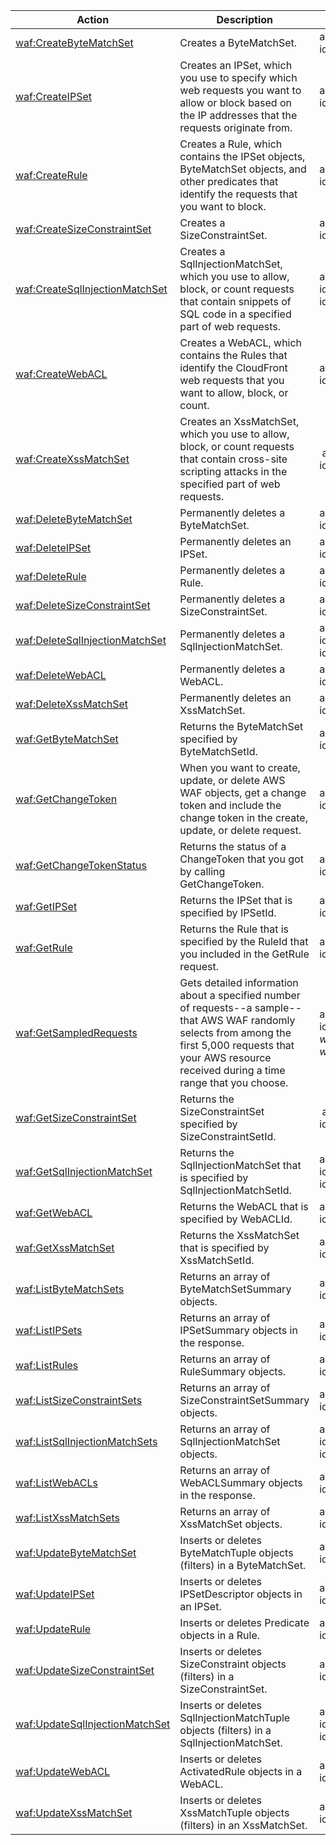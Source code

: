 | Action | Description | Resource | Condition |
| --- | --- | --- | --- |
| [waf:CreateByteMatchSet](http://docs.aws.amazon.com/waf/latest/APIReference/API_CreateByteMatchSet.html) | Creates a ByteMatchSet. | arn:aws:waf:$region:$account-id:bytematchset/$entity-id | - |
| [waf:CreateIPSet](http://docs.aws.amazon.com/waf/latest/APIReference/API_CreateIPSet.html) | Creates an IPSet, which you use to specify which web requests you want to allow or block based on the IP addresses that the requests originate from. | arn:aws:waf:$region:$account-id:ipset/$entity-id | - |
| [waf:CreateRule](http://docs.aws.amazon.com/waf/latest/APIReference/API_CreateRule.html) | Creates a Rule, which contains the IPSet objects, ByteMatchSet objects, and other predicates that identify the requests that you want to block. | arn:aws:waf:$region:$account-id:rule/$entity-id | - |
| [waf:CreateSizeConstraintSet](http://docs.aws.amazon.com/waf/latest/APIReference/API_CreateSizeConstraintSet.html) | Creates a SizeConstraintSet. | arn:aws:waf:$region:$account-id:sizeconstraintset/$entity-id | - |
| [waf:CreateSqlInjectionMatchSet](http://docs.aws.amazon.com/waf/latest/APIReference/API_CreateSqlInjectionMatchSet.html) | Creates a SqlInjectionMatchSet, which you use to allow, block, or count requests that contain snippets of SQL code in a specified part of web requests. | arn:aws:waf:$region:$account-id:sqlinjectionmatchset/$entity-id | - |
| [waf:CreateWebACL](http://docs.aws.amazon.com/waf/latest/APIReference/API_CreateWebACL.html) | Creates a WebACL, which contains the Rules that identify the CloudFront web requests that you want to allow, block, or count. | arn:aws:waf:$region:$account-id:webacl/$entity-id | - |
| [waf:CreateXssMatchSet](http://docs.aws.amazon.com/waf/latest/APIReference/API_CreateXssMatchSet.html) | Creates an XssMatchSet, which you use to allow, block, or count requests that contain cross-site scripting attacks in the specified part of web requests. | arn:aws:waf:$region:$account-id:xssmatchset/$entity-id | - |
| [waf:DeleteByteMatchSet](http://docs.aws.amazon.com/waf/latest/APIReference/API_DeleteByteMatchSet.html) | Permanently deletes a ByteMatchSet. | arn:aws:waf:$region:$account-id:bytematchset/$entity-id | - |
| [waf:DeleteIPSet](http://docs.aws.amazon.com/waf/latest/APIReference/API_DeleteIPSet.html) | Permanently deletes an IPSet. |arn:aws:waf:$region:$account-id:ipset/$entity-id | - |
| [waf:DeleteRule](http://docs.aws.amazon.com/waf/latest/APIReference/API_DeleteRule.html) | Permanently deletes a Rule. | arn:aws:waf:$region:$account-id:rule/$entity-id | - |
| [waf:DeleteSizeConstraintSet](http://docs.aws.amazon.com/waf/latest/APIReference/API_DeleteSizeConstraintSet.html) | Permanently deletes a SizeConstraintSet. | arn:aws:waf:$region:$account-id:sizeconstraintset/$entity-id | - |
| [waf:DeleteSqlInjectionMatchSet](http://docs.aws.amazon.com/waf/latest/APIReference/API_DeleteSqlInjectionMatchSet.html) | Permanently deletes a SqlInjectionMatchSet. |  arn:aws:waf:$region:$account-id:sqlinjectionmatchset/$entity-id | - |
| [waf:DeleteWebACL](http://docs.aws.amazon.com/waf/latest/APIReference/API_DeleteWebACL.html) | Permanently deletes a WebACL. | arn:aws:waf:$region:$account-id:webacl/$entity-id | - |
| [waf:DeleteXssMatchSet](http://docs.aws.amazon.com/waf/latest/APIReference/API_DeleteXssMatchSet.html) | Permanently deletes an XssMatchSet. | arn:aws:waf:$region:$account-id:xssmatchset/$entity-id | - |
| [waf:GetByteMatchSet](http://docs.aws.amazon.com/waf/latest/APIReference/API_GetByteMatchSet.html) | Returns the ByteMatchSet specified by ByteMatchSetId. | arn:aws:waf:$region:$account-id:bytematchset/$entity-id | - |
| [waf:GetChangeToken](http://docs.aws.amazon.com/waf/latest/APIReference/API_GetChangeToken.html) | When you want to create, update, or delete AWS WAF objects, get a change token and include the change token in the create, update, or delete request. | arn:aws:waf:$region:$account-id:changetoken/$entity-id | - |
| [waf:GetChangeTokenStatus](http://docs.aws.amazon.com/waf/latest/APIReference/API_GetChangeTokenStatus.html) | Returns the status of a ChangeToken that you got by calling GetChangeToken. | arn:aws:waf:$region:$account-id:changetoken/$entity-id | - |
| [waf:GetIPSet](http://docs.aws.amazon.com/waf/latest/APIReference/API_GetIPSet.html) | Returns the IPSet that is specified by IPSetId. | arn:aws:waf:$region:$account-id:ipset/$entity-id | - |
| [waf:GetRule](http://docs.aws.amazon.com/waf/latest/APIReference/API_GetRule.html) | Returns the Rule that is specified by the RuleId that you included in the GetRule request. | arn:aws:waf:$region:$account-id:rule/$entity-id | - |
| [waf:GetSampledRequests](http://docs.aws.amazon.com/waf/latest/APIReference/API_GetSampledRequests.html) | Gets detailed information about a specified number of requests--a sample--that AWS WAF randomly selects from among the first 5,000 requests that your AWS resource received during a time range that you choose. | arn:aws:waf:$region:$account-id:rule/$entity-id, arn:aws:waf:$region:$account-id:webacl/$entity-id | - |
| [waf:GetSizeConstraintSet](http://docs.aws.amazon.com/waf/latest/APIReference/API_GetSizeConstraintSet.html) | Returns the SizeConstraintSet specified by SizeConstraintSetId. | arn:aws:waf:$region:$account-id:sizeconstraintset/$entity-id | - |
| [waf:GetSqlInjectionMatchSet](http://docs.aws.amazon.com/waf/latest/APIReference/API_GetSqlInjectionMatchSet.html) | Returns the SqlInjectionMatchSet that is specified by SqlInjectionMatchSetId. | arn:aws:waf:$region:$account-id:sqlinjectionmatchset/$entity-id | - |
| [waf:GetWebACL](http://docs.aws.amazon.com/waf/latest/APIReference/API_GetWebACL.html) | Returns the WebACL that is specified by WebACLId. |  arn:aws:waf:$region:$account-id:webacl/$entity-id | - |
| [waf:GetXssMatchSet](http://docs.aws.amazon.com/waf/latest/APIReference/API_GetXssMatchSet.html) | Returns the XssMatchSet that is specified by XssMatchSetId. | arn:aws:waf:$region:$account-id:xssmatchset/$entity-id | - |
| [waf:ListByteMatchSets](http://docs.aws.amazon.com/waf/latest/APIReference/API_ListByteMatchSets.html) | Returns an array of ByteMatchSetSummary objects. | arn:aws:waf:$region:$account-id:bytematchset/$entity-id | - |
| [waf:ListIPSets](http://docs.aws.amazon.com/waf/latest/APIReference/API_ListIPSets.html) | Returns an array of IPSetSummary objects in the response. | arn:aws:waf:$region:$account-id:ipset/$entity-id | - |
| [waf:ListRules](http://docs.aws.amazon.com/waf/latest/APIReference/API_ListRules.html) | Returns an array of RuleSummary objects. | arn:aws:waf:$region:$account-id:rule/$entity-id | - |
| [waf:ListSizeConstraintSets](http://docs.aws.amazon.com/waf/latest/APIReference/API_ListSizeConstraintSets.html) | Returns an array of SizeConstraintSetSummary objects. | arn:aws:waf:$region:$account-id:sizeconstraintset/$entity-id | - |
| [waf:ListSqlInjectionMatchSets](http://docs.aws.amazon.com/waf/latest/APIReference/API_ListSqlInjectionMatchSets.html) | Returns an array of SqlInjectionMatchSet objects. | arn:aws:waf:$region:$account-id:sqlinjectionmatchset/$entity-id | - |
| [waf:ListWebACLs](http://docs.aws.amazon.com/waf/latest/APIReference/API_ListWebACLs.html) | Returns an array of WebACLSummary objects in the response. | arn:aws:waf:$region:$account-id:webacl/$entity-id | - |
| [waf:ListXssMatchSets](http://docs.aws.amazon.com/waf/latest/APIReference/API_ListXssMatchSets.html) | Returns an array of XssMatchSet objects. | arn:aws:waf:$region:$account-id:xssmatchset/$entity-id | - |
| [waf:UpdateByteMatchSet](http://docs.aws.amazon.com/waf/latest/APIReference/API_UpdateByteMatchSet.html) | Inserts or deletes ByteMatchTuple objects (filters) in a ByteMatchSet. | arn:aws:waf:$region:$account-id:bytematchset/$entity-id | - |
| [waf:UpdateIPSet](http://docs.aws.amazon.com/waf/latest/APIReference/API_UpdateIPSet.html) | Inserts or deletes IPSetDescriptor objects in an IPSet. | arn:aws:waf:$region:$account-id:ipset/$entity-id | - |
| [waf:UpdateRule](http://docs.aws.amazon.com/waf/latest/APIReference/API_UpdateRule.html) | Inserts or deletes Predicate objects in a Rule. | arn:aws:waf:$region:$account-id:rule/$entity-id | - |
| [waf:UpdateSizeConstraintSet](http://docs.aws.amazon.com/waf/latest/APIReference/API_UpdateSizeConstraintSet.html) | Inserts or deletes SizeConstraint objects (filters) in a SizeConstraintSet. | arn:aws:waf:$region:$account-id:sizeconstraintset/$entity-id | - |
| [waf:UpdateSqlInjectionMatchSet](http://docs.aws.amazon.com/waf/latest/APIReference/API_UpdateSqlInjectionMatchSet.html) | Inserts or deletes SqlInjectionMatchTuple objects (filters) in a SqlInjectionMatchSet. | arn:aws:waf:$region:$account-id:sqlinjectionmatchset/$entity-id | - |
| [waf:UpdateWebACL](http://docs.aws.amazon.com/waf/latest/APIReference/API_UpdateWebACL.html) | Inserts or deletes ActivatedRule objects in a WebACL. | arn:aws:waf:$region:$account-id:webacl/$entity-id | - |
| [waf:UpdateXssMatchSet](http://docs.aws.amazon.com/waf/latest/APIReference/API_UpdateXssMatchSet.html) | Inserts or deletes XssMatchTuple objects (filters) in an XssMatchSet. | arn:aws:waf:$region:$account-id:xssmatchset/$entity-id | - |

